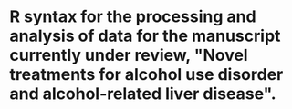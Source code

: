 # R syntax for the processing and analysis of data for the manuscript currently under review, "Novel treatments for alcohol use disorder and alcohol-related liver disease".

